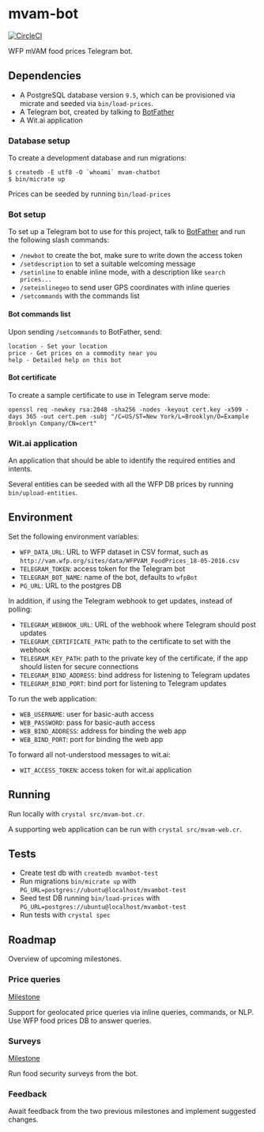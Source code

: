 # mvam-bot

[![CircleCI](https://circleci.com/gh/instedd/mvam-chatbot/tree/master.svg?style=svg&circle-token=5ae2f59b63a0f6b8e7451ea53cdbb4cfc8e23c88)](https://circleci.com/gh/instedd/mvam-chatbot/tree/master)

WFP mVAM food prices Telegram bot.

## Dependencies

* A PostgreSQL database version `9.5`, which can be provisioned via micrate and seeded via `bin/load-prices`.
* A Telegram bot, created by talking to [BotFather](https://telegram.me/BotFather)
* A Wit.ai application

### Database setup

To create a development database and run migrations:
```
$ createdb -E utf8 -O `whoami` mvam-chatbot
$ bin/micrate up
```

Prices can be seeded by running `bin/load-prices`

### Bot setup

To set up a Telegram bot to use for this project, talk to [BotFather](telegram.me/BotFather) and run the following slash commands:

* `/newbot` to create the bot, make sure to write down the access token
* `/setdescription` to set a suitable welcoming message
* `/setinline` to enable inline mode, with a description like `search prices...`
* `/seteinlinegeo` to send user GPS coordinates with inline queries
* `/setcommands` with the commands list

#### Bot commands list

Upon sending `/setcommands` to BotFather, send:
```
location - Set your location
price - Get prices on a commodity near you
help - Detailed help on this bot
```

#### Bot certificate

To create a sample certificate to use in Telegram serve mode:
```
openssl req -newkey rsa:2048 -sha256 -nodes -keyout cert.key -x509 -days 365 -out cert.pem -subj "/C=US/ST=New York/L=Brooklyn/O=Example Brooklyn Company/CN=cert"
```

### Wit.ai application

An application that should be able to identify the required entities and intents.

Several entities can be seeded with all the WFP DB prices by running `bin/upload-entities`.

## Environment

Set the following environment variables:

* `WFP_DATA_URL`: URL to WFP dataset in CSV format, such as `http://vam.wfp.org/sites/data/WFPVAM_FoodPrices_18-05-2016.csv`
* `TELEGRAM_TOKEN`: access token for the Telegram bot
* `TELEGRAM_BOT_NAME`: name of the bot, defaults to `wfpBot`
* `PG_URL`: URL to the postgres DB

In addition, if using the Telegram webhook to get updates, instead of polling:

* `TELEGRAM_WEBHOOK_URL`: URL of the webhook where Telegram should post updates
* `TELEGRAM_CERTIFICATE_PATH`: path to the certificate to set with the webhook
* `TELEGRAM_KEY_PATH`: path to the private key of the certificate, if the app should listen for secure connections
* `TELEGRAM_BIND_ADDRESS`: bind address for listening to Telegram updates
* `TELEGRAM_BIND_PORT`: bind port for listening to Telegram updates

To run the web application:

* `WEB_USERNAME`: user for basic-auth access
* `WEB_PASSWORD`: pass for basic-auth access
* `WEB_BIND_ADDRESS`: address for binding the web app
* `WEB_BIND_PORT`:  port for binding the web app


To forward all not-understood messages to wit.ai:

* `WIT_ACCESS_TOKEN`: access token for wit.ai application

## Running

Run locally with `crystal src/mvam-bot.cr`.

A supporting web application can be run with `crystal src/mvam-web.cr`.

## Tests

* Create test db with `createdb mvambot-test`
* Run migrations `bin/micrate up` with `PG_URL=postgres://ubuntu@localhost/mvambot-test`
* Seed test DB running `bin/load-prices` with `PG_URL=postgres://ubuntu@localhost/mvambot-test`
* Run tests with `crystal spec`

## Roadmap

Overview of upcoming milestones.

### Price queries

[Milestone](https://github.com/instedd/mvam-chatbot/milestones/Version%201.0%20-%20Price%20Queries)

Support for geolocated price queries via inline queries, commands, or NLP.
Use WFP food prices DB to answer queries.

### Surveys

[Milestone](https://github.com/instedd/mvam-chatbot/milestones/2/edit)

Run food security surveys from the bot.

### Feedback

Await feedback from the two previous milestones and implement suggested changes.
